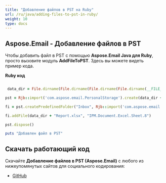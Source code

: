 ```yaml
---
title: "Добавление файлов в PST на Ruby"
url: /ru/java/adding-files-to-pst-in-ruby/
weight: 10
type: docs
---
```


## **Aspose.Email - Добавление файлов в PST**
Чтобы добавить файл в PST с помощью **Aspose.Email Java для Ruby**, просто вызовите модуль **AddFileToPST**. Здесь вы можете видеть пример кода.

**Ruby код**

``` ruby

 data_dir = File.dirname(File.dirname(File.dirname(File.dirname(__FILE__)))) + '/data/'

pst = Rjb::import('com.aspose.email.PersonalStorage').create(data_dir + "AddFile.pst", Rjb::import('com.aspose.email.FileFormatVersion').Unicode)

fi = pst.createPredefinedFolder("Inbox", Rjb::import('com.aspose.email.StandardIpmFolder').Inbox)

fi.addFile(data_dir + "Report.xlsx", "IPM.Document.Excel.Sheet.8")

pst.dispose()

puts "Добавлен файл в PST"

```
## **Скачать работающий код**
Скачайте **Добавление файлов в PST (Aspose.Email)** с любого из нижеупомянутых сайтов для социального кодирования:

- [GitHub](https://github.com/aspose-email/Aspose.Email-for-Java/blob/master/Plugins/Aspose_Email_Java_for_Ruby/lib/asposeemailjava/Outlook/addfiletopst.rb)